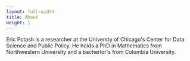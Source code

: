 ```yaml
---
layout: full-width
title: About
weight: 1
---
```


Eric Potash is a researcher at the Universty of Chicago's Center for Data Science and Public Policy. He holds a PhD in Mathematics from Northwestern University and a bacherlor's from Columbia University.
